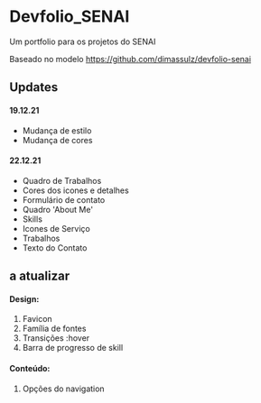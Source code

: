 # Devfolio_SENAI

</h1>Um portfolio para os projetos do SENAI</h1>

Baseado no modelo <a>https://github.com/dimassulz/devfolio-senai</a>

<h2>Updates</h2>
<h4>19.12.21</h4>
<ul>
	<li>Mudança de estilo</li>
	<li>Mudança de cores</li>
</ul>
<h4>22.12.21</h4>
<ul>
	<li>Quadro de Trabalhos</li>
	<li>Cores dos icones e detalhes</li>
	<li>Formulário de contato</li>
	<li>Quadro 'About Me'</li>
	<li>Skills</li>
	<li>Icones de Serviço</li>
	<li>Trabalhos</li>
	<li>Texto do Contato</li>
</ul>

<h2>a atualizar</h2>
<h4>Design:</h4>
<ol>
	<li>Favicon</li>
	<li>Família de fontes</li>
	<li>Transições :hover</li>
	<li>Barra de progresso de skill</li>
</ol>
<h4>Conteúdo:</h4>
<ol>
	<li>Opções do navigation</li>
</ol>
